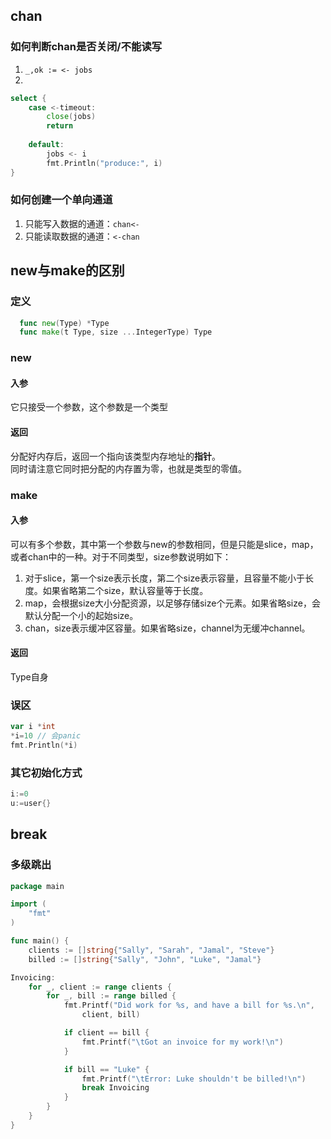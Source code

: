 ## chan
### 如何判断chan是否关闭/不能读写
1. `_,ok := <- jobs`
1. 
```go
select {
    case <-timeout:
        close(jobs)
        return
    
    default:
        jobs <- i
        fmt.Println("produce:", i)
}
```
### 如何创建一个单向通道
1. 只能写入数据的通道：`chan<-`
1. 只能读取数据的通道：`<-chan`

## new与make的区别
### 定义
```go
  func new(Type) *Type
  func make(t Type, size ...IntegerType) Type
```
### new
#### 入参
它只接受一个参数，这个参数是一个类型
#### 返回
分配好内存后，返回一个指向该类型内存地址的**指针**。  
同时请注意它同时把分配的内存置为零，也就是类型的零值。
### make
#### 入参
可以有多个参数，其中第一个参数与new的参数相同，但是只能是slice，map，或者chan中的一种。对于不同类型，size参数说明如下：
1. 对于slice，第一个size表示长度，第二个size表示容量，且容量不能小于长度。如果省略第二个size，默认容量等于长度。
1. map，会根据size大小分配资源，以足够存储size个元素。如果省略size，会默认分配一个小的起始size。
1. chan，size表示缓冲区容量。如果省略size，channel为无缓冲channel。
#### 返回
Type自身
### 误区
```go
var i *int
*i=10 // 会panic
fmt.Println(*i)
```
### 其它初始化方式
```go
i:=0
u:=user{}
```

## break
### 多级跳出
```go
package main

import (
	"fmt"
)

func main() {
	clients := []string{"Sally", "Sarah", "Jamal", "Steve"}
	billed := []string{"Sally", "John", "Luke", "Jamal"}

Invoicing:
	for _, client := range clients {
		for _, bill := range billed {
			fmt.Printf("Did work for %s, and have a bill for %s.\n",
				client, bill)

			if client == bill {
				fmt.Printf("\tGot an invoice for my work!\n")
			}

			if bill == "Luke" {
				fmt.Printf("\tError: Luke shouldn't be billed!\n")
				break Invoicing
			}
		}
	}
}
```
